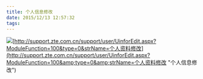 ```yaml
---
title: 个人信息修改
date: 2015/12/13 12:57:32
tags:
---
```



![](http://www.google.com/s2/favicons?domain=support.zte.com.cn)[http://support.zte.com.cn/support/user/UinforEdit.aspx?ModuleFunction=100&type=0&strName=个人资料修改](http://support.zte.com.cn/support/user/UinforEdit.aspx?ModuleFunction=100&amp;type=0&amp;strName=个人资料修改 "个人信息修改")
